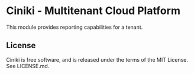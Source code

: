 Ciniki - Multitenant Cloud Platform
===========================================

This module provides reporting capabilities for a tenant.

License
-------
Ciniki is free software, and is released under the terms of the MIT License. See LICENSE.md.
